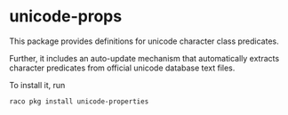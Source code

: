 unicode-props
=============

This package provides definitions for unicode character class predicates.

Further, it includes an auto-update mechanism that automatically extracts
character predicates from official unicode database text files.

To install it, run

```
raco pkg install unicode-properties
```

